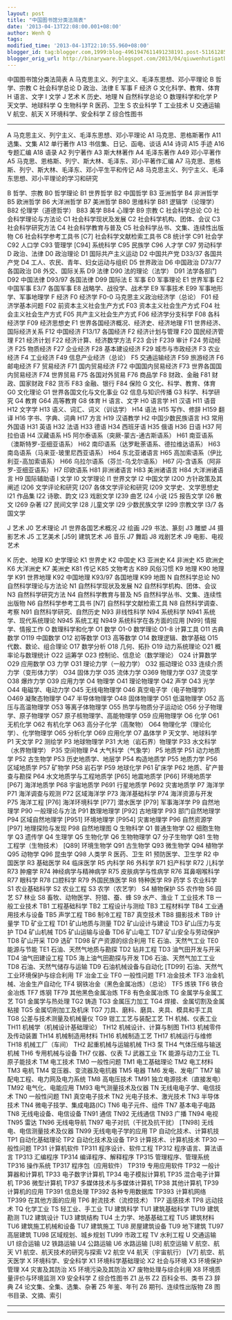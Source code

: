 ```yaml
---
layout: post
title: "中国图书馆分类法简表"
date: '2013-04-13T22:08:00.001+08:00'
author: Wenh Q
tags:
modified_time: '2013-04-13T22:10:55.960+08:00'
blogger_id: tag:blogger.com,1999:blog-4961947611491238191.post-5116128577976370645
blogger_orig_url: http://binaryware.blogspot.com/2013/04/qiuwenhutigatbloggercom_6093.html
---
```

中国图书馆分类法简表
A 马克思主义、列宁主义、毛泽东思想、邓小平理论
B 哲学、宗教
C 社会科学总论
D 政治、法律
E 军事
F 经济
G 文化科学、教育、体育
H 语言、文字
I 文学
J 艺术
K 历史、地理
N 自然科学总论
O 数理科学和化学
P 天文学、地球科学
Q 生物科学
R 医药、卫生
S 农业科学
T 工业技术
U 交通运输
V 航空、航天
X 环境科学、安全科学
Z 综合性图书

--------------------------------------------------------------------------------
A 马克思主义、列宁主义、毛泽东思想、邓小平理论
A1 马克思、恩格斯著作
A11 选集、文集
A12 单行著作
A13 书信集、日记、函电、谈话
A14 诗词
A15 手迹
A16 专题汇编
A18 语录
A2 列宁著作
A3 斯大林著作
A4 毛泽东著作
A49 邓小平著作
A5 马克思、恩格斯、列宁、斯大林、毛泽东、邓小平著作汇编
A7 马克思、恩格斯、列宁、斯大林、毛泽东、邓小平生平和传记
A8 马克思主义、列宁主义、毛泽东思想、邓小平理论的学习和研究

B 哲学、宗教
B0 哲学理论
B1 世界哲学
B2 中国哲学
B3 亚洲哲学
B4 非洲哲学
B5 欧洲哲学
B6 大洋洲哲学
B7 美洲哲学
B80 思维科学
B81 逻辑学（论理学）
B82 伦理学（道德哲学）
B83 美学
B84 心理学
B9 宗教
C 社会科学总论
C0 社会科学理论与方法论
C1 社会科学现状及发展
C2 社会科学机构、团体、会议
C3 社会科学研究方法
C4 社会科学教育与普及
C5 社会科学丛书、文集、连续性出版物
C6 社会科学参考工具书
[C7] 社会科学文献检索工具书
C8 统计学
C91 社会学
C92 人口学
C93 管理学
[C94] 系统科学
C95 民族学
C96 人才学
C97 劳动科学
D 政治、法律
D0 政治理论
D1 国际共产主义运动
D2 中国共产党
D33/37 各国共产党
D4 工人、农民、青年、妇女运动与组织
D5 世界政治
D6 中国政治
D73/77 各国政治
D8 外交、国际关系
D9 法律
D90 法的理论（法学）
D91 法学各部门
D92 中国法律
D93/97 各国法律
D99 国际法
E 军事
E0 军事理论
E1 世界军事
E2 中国军事
E3/7 各国军事
E8 战略学、战役学、战术学
E9 军事技术
E99 军事地形学、军事地理学
F 经济
F0 经济学
F0-0 马克思主义政治经济学（总论）
F01 经济学基本问题
F02 前资本主义社会生产方式
F03 资本主义社会生产方式
F04 社会主义社会生产方式
F05 共产主义社会生产方式
F06 经济学分支科学
F08 各科经济学
F09 经济思想史
F1 世界各国经济概况、经济史、经济地理
F11 世界经济、国际经济关系
F12 中国经济
F13/17 各国经济
F2 经济计划与管理
F20 国民经济管理
F21 经济计划
F22 经济计算、经济数学方法
F23 会计
F239 审计
F24 劳动经济
F25 物质经济
F27 企业经济
F28 基本建设经济
F29 城市与市政经济
F3 农业经济
F4 工业经济
F49 信息产业经济（总论）
F5 交通运输经济
F59 旅游经济
F6 邮电经济
F7 贸易经济
F71 国内贸易经济
F72 中国国内贸易经济
F73 世界各国国内贸易经济
F74 世界贸易
F75 各国对外贸易
F76 商品学
F8 财政、金融
F81 财政、国家财政
F82 货币
F83 金融、银行
F84 保险
G 文化、科学、教育、体育
G0 文化理论
G1 世界各国文化与文化事业
G2 信息与知识传播
G3 科学、科学研究
G4 教育
G64 高等教育
G8 体育
H 语言、文字
H0 语言学
H1 汉语
H11 语音
H12 文字学
H13 语义、词汇、词义（训诂学）
H14 语法
H15 写作、修辞
H159 翻译
H16 字书、字典、词典
H17 方言
H19 汉语教学
H2 中国少数民族语言
H3 常用外国语
H31 英语
H32 法语
H33 德语
H34 西班牙语
H35 俄语
H36 日语
H37 阿拉伯语
H4 汉藏语系
H5 阿尔泰语系（突厥-蒙古-通古斯语系）
H61 南亚语系（澳斯特罗-亚细亚语系）
H62 南印语系（达罗毗荼语系、德拉维达语系）
H63 南岛语系（马来亚-玻里尼西亚语系）
H64 东北亚诸语言
H65 高加索语系（伊比利亚-高加索语系）
H66 乌拉尔语系（芬兰-乌戈尔语系）
H67 闪-含语系（阿非罗-亚细亚语系）
H7 印欧语系
H81 非洲诸语言
H83 美洲诸语言
H84 大洋洲诸语言
H9 国际辅助语
I 文学
I0 文学理论
I1 世界文学
I2 中国文学
I200 方针政策及其阐述
I206 文学评论和研究
I207 各体文学评论和研究
I209 文学史、文学思想史
I21 作品集
I22 诗歌、韵文
I23 戏剧文学
I239 曲艺
I24 小说
I25 报告文学
I26 散文
I269 杂著
I27 民间文学
I28 儿童文学
I29 少数民族文学
I299 宗教文学
I3/7 各国文学

J 艺术
J0 艺术理论
J1 世界各国艺术概况
J2 绘画
J29 书法、篆刻
J3 雕塑
J4 摄影艺术
J5 工艺美术
[J59] 建筑艺术
J6 音乐
J7 舞蹈
J8 戏剧艺术
J9 电影、电视艺术

K 历史、地理
K0 史学理论
K1 世界史
K2 中国史
K3 亚洲史
K4 非洲史
K5 欧洲史
K6 大洋洲史
K7 美洲史
K81 传记
K85 文物考古
K89 风俗习惯
K9 地理
K90 地理学
K91 世界地理
K92 中国地理
K93/97 各国地理
K99 地图
N 自然科学总论
N0 自然科学理论与方法论
N1 自然科学现状及发展
N2 自然科学机构、团体、会议
N3 自然科学研究方法
N4 自然科学教育与普及
N5 自然科学丛书、文集、连续性出版物
N6 自然科学参考工具书
[N7] 自然科学文献检索工具
N8 自然科学调查、考察
N91 自然科学研究、自然历史
N93 非线性科学
N94 系统科学
N941 系统学、现代系统理论
N945 系统工程
N949 系统科学在各方面的应用
[N99] 情报学、情报工作
O 数理科学和化学
O1 数学
O1-0 数学理论
O1-8 计算工具
O11 古典数学
O119 中国数学
O12 初等数学
O13 高等数学
O14 数理逻辑、数学基础
O15 代数、数论、组合理论
O17 数学分析
O18 几何、拓扑
O19 动力系统理论
O21 概率论与数理统计
O22 运筹学
O23 控制论、信息论（数学理论）
O24 计算数学
O29 应用数学
O3 力学
O31 理论力学（一般力学）
O32 振动理论
O33 连续介质力学（变形体力学）
O34 固体力学
O35 流体力学
O369 物理力学
O37 流变学
O38 爆炸力学
O39 应用力学
O4 物理学
O41 理论物理学
O42 声学
O43 光学
O44 电磁学、电动力学
O45 无线电物理学
O46 真空电子学（电子物理学）
O469 凝聚态物理学
O47 半导体物理学
O48 固体物理学
O51 低温物理学
O52 高压与高温物理学
O53 等离子体物理学
O55 热学与物质分子运动论
O56 分子物理学、原子物理学
O57 原子核物理学、高能物理学
O59 应用物理学
O6 化学
O61 无机化学
O62 有机化学
O63 高分子化学（高聚物）
O64 物理化学（理论化学）、化学物理学
O65 分析化学
O69 应用化学
O7 晶体学
P 天文学、地球科学
P1 天文学
P2 测绘学
P3 地球物理学
P31 大地（岩石界）物理学
P33 水文科学（水界物理学）
P35 空间物理
P4 大气科学（气象学）
P5 地质学
P51 动力地质学
P52 古生物学
P53 历史地质学、地层学
P54 构造地质学
P55 地质力学
P56 区域地质学
P57 矿物学
P58 岩石学
P59 地球化学
P61 矿床学
P62 地质、矿产普查与勘探
P64 水文地质学与工程地质学
[P65] 地震地质学
[P66] 环境地质学
[P67] 海洋地质学
P68 宇宙地质学
P691 行星地质学
P692 灾害地质学
P7 海洋学
P71 海洋调查与观测
P72 区域海洋学
P73 海洋基础科学
P74 海洋资源与开发
P75 海洋工程
[P76] 海洋环境科学
[P77] 潜水医学
[P79] 军事海洋学
P9 自然地理学
P90 一般理论与方法
P91 数理地理学
[P92] 古地理学
P93 部门自然地理学
P94 区域自然地理学
[P951] 环境地理学
[P954] 灾害地理学
P96 自然资源学
[P97] 地理探险与发现
P98 自然地理图
Q 生物科学
Q1 普通生物学
Q2 细胞生物学
Q3 遗传学
Q4 生理学
Q5 生物化学
Q6 生物物理学
Q7 分子生物学
Q81 生物工程学（生物技术）
[Q89] 环境生物学
Q91 古生物学
Q93 微生物学
Q94 植物学
Q95 动物学
Q96 昆虫学
Q98 人类学
R 医药、卫生
R1 预防医学、卫生学
R2 中国医学
R3 基础医学
R4 临床医学
R5 内科学
R6 外科学
R71 妇产科学
R72 儿科学
R73 肿瘤学
R74 神经病学与精神病学
R75 皮肤病学与性病学
R76 耳鼻咽喉科学
R77 眼科学
R78 口腔科学
R79 外国民族医学
R8 特种医学
R9 药学
S 农业科学
S1 农业基础科学
S2 农业工程
S3 农学（农艺学）
S4 植物保护
S5 农作物
S6 园艺
S7 林业
S8 畜牧、动物医学、狩猎、蚕、蜂
S9 水产、渔业
T 工业技术
TB 一般工业技术
TB1 工程基础科学
TB2 工程设计与测绘
TB3 工程材料学
TB4 工业通用技术与设备
TB5 声学工程
TB6 制冷工程
TB7 真空技术
TB8 摄影技术
TB9 计量学
TD 矿业工程
TD1 矿山地质与测量
TD2 矿山设计与建设
TD3 矿山压力与支护
TD4 矿山机械
TD5 矿山运输与设备
TD6 矿山电工
TD7 矿山安全与劳动保护
TD8 矿山开采
TD9 选矿
TD98 矿产资源的综合利用
TE 石油、天然气工业
TE0 能源与节能
TE1 石油、天然气地质与勘探
TD2 钻井工程
TD3 油气田开发与开采
TD4 油气田建设工程
TD5 海上油气田勘探与开发
TD6 石油、天然气加工工业
TD8 石油、天然气储存与运输
TD9 石油机械设备与自动化
[TD99] 石油、天然气工业环境保护与综合利用
TF 冶金工业
TF0 一般性问题
TF1 冶金技术
TF3 冶金机械、冶金生产自动化
TF4 钢铁冶金（黑色金属冶炼）（总论）
TF5 炼铁
TF6 铁合金冶炼
TF7 炼钢
TF79 其他黑色金属冶炼
TF8 有色金属冶炼
TG 金属学与金属工艺
TG1 金属学与热处理
TG2 铸造
TG3 金属压力加工
TG4 焊接、金属切割及金属粘接
TG5 金属切削加工及机床
TG7 刀具、磨料、磨具、夹具、模具和手工具
TG8 公差与技术测量及机械量仪
TG9 钳工工艺与装配工艺
TH 机械、仪表工业
TH11 机械学（机械设计基础理论）
TH12 机械设计、计算与制图
TH13 机械零件及传动装置
TH14 机械制造用材料
TH16 机械制造工艺
TH17 机械运行与维修
TH18 机械工厂（车间）
TH2 起重机械与运输机械
TH3 泵
TH4 气体压缩与输送机械
TH6 专用机械与设备
TH7 仪器、仪表
TJ 武器工业
TK 能源与动力工业
TL 原子能技术
TM 电工技术
TM0 一般性问题
TM1 电工基础理论
TM2 电工材料
TM3 电机
TM4 变压器、变流器及电抗器
TM5 电器
TM6 发电、发电厂
TM7 输配电工程、电力网及电力系统
TM8 高电压技术
TM91 独立电源技术（直接发电）
TM92 电气化、电能应用
TM93 电气测量技术及仪器
TN 无线电电子学、电信技术
TN0 一般性问题
TN1 真空电子技术
TN2 光电子技术、激光技术
TN3 半导体技术
TN4 微电子技学、集成电路(IC)
TN6 电子元件、组件
TN7 基本电子电路
TN8 无线电设备、电信设备
TN91 通信
TN92 无线通信
TN93 广播
TN94 电视
TN95 雷达
TN96 无线电导航
TN97 电子对抗（干扰及抗干扰）
[TN98] 无线电、电信测量技术及仪器
TN99 无线电电子学的应用
TP 自动化技术、计算机技
TP1 自动化基础理论
TP2 自动化技术及设备
TP3 计算技术、计算机技术
TP30 一般性问题
TP31 计算机软件
TP311 程序设计、软件工程
TP312 程序语言、算法语言
TP313 汇编程序
TP314 编译程序、解释程序
TP315 管理程序、管理系统
TP316 操作系统
TP317 程序包（应用软件）
TP319 专用应用软件
TP32 一般计算器和计算机
TP33 电子数字计算机
TP34 电子模拟计算机
TP35 混合电子计算机
TP36 微型计算机
TP37 多媒体技术与多媒体计算机
TP38 其他计算机
TP39 计算机的应用
TP391 信息处理
TP392 各种专用数据库
TP393 计算机网络
TP399 在其他方面的应用
TP6 射流技术（流控技术）
TP7 遥感技术
TP8 远动技术
TQ 化学工业
TS 轻工业、手工业
TU 建筑科学
TU1 建筑基础科学
TU19 建筑勘测
TU2 建筑设计
TU3 建筑结构
TU4 土力学、地基基础工程
TU5 建筑材料
TU6 建筑施工机械和设备
TU7 建筑施工
TU8 房屋建筑设备
TU9 地下建筑
TU97 高层建筑
TU98 区域规划、城乡规划
TU99 市政工程
TV 水利工程
U 交通运输
U1 综合运输
U2 铁路运输
U4 公路运输
U6 水路运输
[U8] 航空运输
V 航空、航天
V1 航空、航天技术的研究与探索
V2 航空
V4 航天（宇宙航行）
[V7] 航空、航天医学
X 环境科学、安全科学
X1 环境科学基础理论
X2 社会与环境
X3 环境保护管理
X4 灾害及其防治
X5 环境污染及其防治
X7 废物处理与综合利用
X8 环境质量评价与环境监测
X9 安全科学
Z 综合性图书
Z1 丛书
Z2 百科全书、类书
Z3 辞典
Z4 论文集、全集、选集、杂著
Z5 年鉴、年刊
Z6 期刊、连续性出版物
Z8 图书目录、文摘、索引

  --- ---


  --- ---
